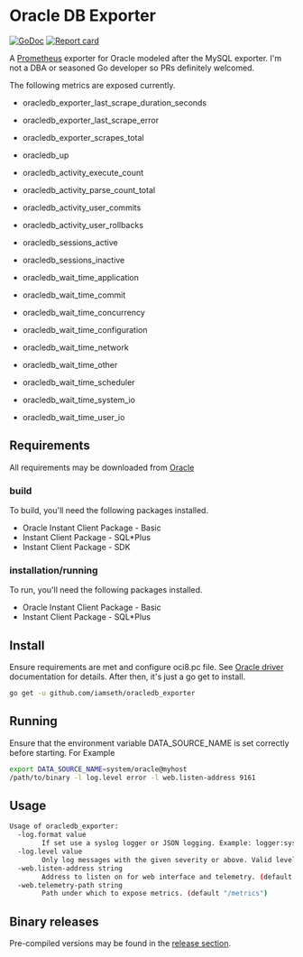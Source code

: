 # Oracle DB Exporter

[![GoDoc](https://godoc.org/github.com/iamseth/oracledb_exporter?status.svg)](http://godoc.org/github.com/iamseth/oracledb_exporter)
[![Report card](https://goreportcard.com/badge/github.com/iamseth/oracledb_exporter)](https://goreportcard.com/badge/github.com/iamseth/oracledb_exporter)

A [Prometheus](https://prometheus.io/) exporter for Oracle modeled after the MySQL exporter. I'm not a DBA or seasoned Go developer so PRs definitely welcomed.

The following metrics are exposed currently.

* oracledb_exporter_last_scrape_duration_seconds
* oracledb_exporter_last_scrape_error
* oracledb_exporter_scrapes_total
* oracledb_up

* oracledb_activity_execute_count
* oracledb_activity_parse_count_total
* oracledb_activity_user_commits
* oracledb_activity_user_rollbacks

* oracledb_sessions_active
* oracledb_sessions_inactive

* oracledb_wait_time_application
* oracledb_wait_time_commit
* oracledb_wait_time_concurrency
* oracledb_wait_time_configuration
* oracledb_wait_time_network
* oracledb_wait_time_other
* oracledb_wait_time_scheduler
* oracledb_wait_time_system_io
* oracledb_wait_time_user_io


## Requirements

All requirements may be downloaded from [Oracle](http://www.oracle.com/technetwork/database/features/instant-client/index-097480.html)

### build

To build, you'll need the following packages installed.

- Oracle Instant Client Package - Basic
- Instant Client Package - SQL*Plus
- Instant Client Package - SDK

### installation/running

To run, you'll need the following packages installed.

- Oracle Instant Client Package - Basic
- Instant Client Package - SQL*Plus

## Install

Ensure requirements are met and configure oci8.pc file. See [Oracle driver](https://github.com/mattn/go-oci8) documentation for details. After then, it's just a go get to install.

```bash
go get -u github.com/iamseth/oracledb_exporter
```

## Running

Ensure that the environment variable DATA_SOURCE_NAME is set correctly before starting. For Example

```bash
export DATA_SOURCE_NAME=system/oracle@myhost
/path/to/binary -l log.level error -l web.listen-address 9161
```
## Usage

```bash
Usage of oracledb_exporter:
  -log.format value
       	If set use a syslog logger or JSON logging. Example: logger:syslog?appname=bob&local=7 or logger:stdout?json=true. Defaults to stderr.
  -log.level value
       	Only log messages with the given severity or above. Valid levels: [debug, info, warn, error, fatal].
  -web.listen-address string
       	Address to listen on for web interface and telemetry. (default ":9161")
  -web.telemetry-path string
       	Path under which to expose metrics. (default "/metrics")
```

## Binary releases

Pre-compiled versions may be found in the [release section](https://github.com/iamseth/oracledb_exporter/releases).
